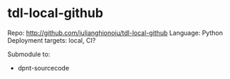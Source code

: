 # tdl-local-github

Repo: http://github.com/julianghionoiu/tdl-local-github
Language: Python
Deployment targets: local, CI?

Submodule to:

- dpnt-sourcecode